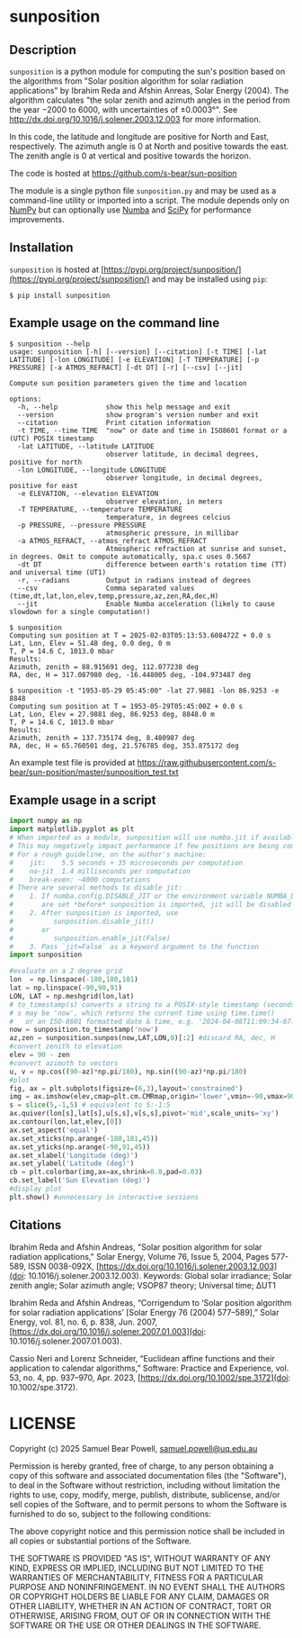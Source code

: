 # sunposition

## Description

`sunposition` is a python module for computing the sun's position based on the algorithms from "Solar position algorithm for solar radiation applications" by Ibrahim Reda and Afshin Anreas, Solar Energy (2004).
The algorithm calculates "the solar zenith and azimuth angles in the period from the year −2000 to 6000, with uncertainties of ±0.0003°".
See http://dx.doi.org/10.1016/j.solener.2003.12.003 for more information.

In this code, the latitude and longitude are positive for North and East, respectively.
The azimuth angle is 0 at North and positive towards the east.
The zenith angle is 0 at vertical and positive towards the horizon.

The code is hosted at https://github.com/s-bear/sun-position

The module is a single python file `sunposition.py` and may be used as a command-line utility or imported into a script.
The module depends only on [NumPy](https://numpy.org) but can optionally use [Numba](https://numba.pydata.org/) and [SciPy](https://scipy.org) for performance improvements.

## Installation

`sunposition` is hosted at [https://pypi.org/project/sunposition/](https://pypi.org/project/sunposition/) and may be installed using `pip`:

```
$ pip install sunposition
```

## Example usage on the command line

```
$ sunposition --help
usage: sunposition [-h] [--version] [--citation] [-t TIME] [-lat LATITUDE] [-lon LONGITUDE] [-e ELEVATION] [-T TEMPERATURE] [-p PRESSURE] [-a ATMOS_REFRACT] [-dt DT] [-r] [--csv] [--jit]

Compute sun position parameters given the time and location

options:
  -h, --help            show this help message and exit
  --version             show program's version number and exit
  --citation            Print citation information
  -t TIME, --time TIME  "now" or date and time in ISO8601 format or a (UTC) POSIX timestamp
  -lat LATITUDE, --latitude LATITUDE
                        observer latitude, in decimal degrees, positive for north
  -lon LONGITUDE, --longitude LONGITUDE
                        observer longitude, in decimal degrees, positive for east
  -e ELEVATION, --elevation ELEVATION
                        observer elevation, in meters
  -T TEMPERATURE, --temperature TEMPERATURE
                        temperature, in degrees celcius
  -p PRESSURE, --pressure PRESSURE
                        atmospheric pressure, in millibar
  -a ATMOS_REFRACT, --atmos_refract ATMOS_REFRACT
                        Atmospheric refraction at sunrise and sunset, in degrees. Omit to compute automatically, spa.c uses 0.5667
  -dt DT                difference between earth's rotation time (TT) and universal time (UT1)
  -r, --radians         Output in radians instead of degrees
  --csv                 Comma separated values (time,dt,lat,lon,elev,temp,pressure,az,zen,RA,dec,H)
  --jit                 Enable Numba acceleration (likely to cause slowdown for a single computation!)

$ sunposition
Computing sun position at T = 2025-02-03T05:13:53.608472Z + 0.0 s
Lat, Lon, Elev = 51.48 deg, 0.0 deg, 0 m
T, P = 14.6 C, 1013.0 mbar
Results:
Azimuth, zenith = 88.915691 deg, 112.077238 deg
RA, dec, H = 317.087980 deg, -16.448005 deg, -104.973487 deg

$ sunposition -t "1953-05-29 05:45:00" -lat 27.9881 -lon 86.9253 -e 8848
Computing sun position at T = 1953-05-29T05:45:00Z + 0.0 s
Lat, Lon, Elev = 27.9881 deg, 86.9253 deg, 8848.0 m
T, P = 14.6 C, 1013.0 mbar
Results:
Azimuth, zenith = 137.735174 deg, 8.480987 deg
RA, dec, H = 65.760501 deg, 21.576785 deg, 353.875172 deg
```

An example test file is provided at https://raw.githubusercontent.com/s-bear/sun-position/master/sunposition_test.txt

## Example usage in a script

```python
import numpy as np
import matplotlib.pyplot as plt
# When imported as a module, sunposition will use numba.jit if available
# This may negatively impact performance if few positions are being computed
# For a rough guideline, on the author's machine:
#    jit:    5.5 seconds + 35 microseconds per computation
#    no-jit  1.4 milliseconds per computation
#    break-even: ~4000 computations
# There are several methods to disable jit:
#    1. If numba.config.DISABLE_JIT or the environment variable NUMBA_DISABLE_JIT
#       are set *before* sunposition is imported, jit will be disabled by default.
#    2. After sunposition is imported, use
#          sunposition.disable_jit()
#       or
#          sunposition.enable_jit(False)
#    3. Pass `jit=False` as a keyword argument to the function
import sunposition

#evaluate on a 2 degree grid
lon  = np.linspace(-180,180,181)
lat = np.linspace(-90,90,91)
LON, LAT = np.meshgrid(lon,lat)
# to_timestamp(s) converts a string to a POSIX-style timestamp (seconds since epoch)
# s may be 'now', which returns the current time using time.time()
#   or an ISO-8601 formatted date & time, e.g. '2024-04-08T11:09:34-07:00' 
now = sunposition.to_timestamp('now')
az,zen = sunposition.sunpos(now,LAT,LON,0)[:2] #discard RA, dec, H
#convert zenith to elevation
elev = 90 - zen
#convert azimuth to vectors
u, v = np.cos((90-az)*np.pi/180), np.sin((90-az)*np.pi/180)
#plot
fig, ax = plt.subplots(figsize=(6,3),layout='constrained')
img = ax.imshow(elev,cmap=plt.cm.CMRmap,origin='lower',vmin=-90,vmax=90,extent=(-181,181,-91,91))
s = slice(5,-1,5) # equivalent to 5:-1:5
ax.quiver(lon[s],lat[s],u[s,s],v[s,s],pivot='mid',scale_units='xy')
ax.contour(lon,lat,elev,[0])
ax.set_aspect('equal')
ax.set_xticks(np.arange(-180,181,45))
ax.set_yticks(np.arange(-90,91,45))
ax.set_xlabel('Longitude (deg)')
ax.set_ylabel('Latitude (deg)')
cb = plt.colorbar(img,ax=ax,shrink=0.8,pad=0.03)
cb.set_label('Sun Elevation (deg)')
#display plot
plt.show() #unnecessary in interactive sessions

```

## Citations
Ibrahim Reda and Afshin Andreas, "Solar position algorithm for solar radiation applications," Solar Energy, Volume 76, Issue 5, 2004, Pages 577-589, ISSN 0038-092X, [https://dx.doi.org/10.1016/j.solener.2003.12.003](doi: 10.1016/j.solener.2003.12.003).
Keywords: Global solar irradiance; Solar zenith angle; Solar azimuth angle; VSOP87 theory; Universal time; ΔUT1

Ibrahim Reda and Afshin Andreas, “Corrigendum to ‘Solar position algorithm for solar radiation applications’ [Solar Energy 76 (2004) 577–589],” Solar Energy, vol. 81, no. 6, p. 838, Jun. 2007, [https://dx.doi.org/10.1016/j.solener.2007.01.003](doi: 10.1016/j.solener.2007.01.003).

Cassio Neri and Lorenz Schneider, “Euclidean affine functions and their application to calendar algorithms,” Software: Practice and Experience, vol. 53, no. 4, pp. 937–970, Apr. 2023, [https://dx.doi.org/10.1002/spe.3172](doi: 10.1002/spe.3172).

 
# LICENSE

Copyright (c) 2025 Samuel Bear Powell, samuel.powell@uq.edu.au

Permission is hereby granted, free of charge, to any person obtaining a copy
of this software and associated documentation files (the "Software"), to deal
in the Software without restriction, including without limitation the rights
to use, copy, modify, merge, publish, distribute, sublicense, and/or sell
copies of the Software, and to permit persons to whom the Software is
furnished to do so, subject to the following conditions:

The above copyright notice and this permission notice shall be included in all
copies or substantial portions of the Software.

THE SOFTWARE IS PROVIDED "AS IS", WITHOUT WARRANTY OF ANY KIND, EXPRESS OR
IMPLIED, INCLUDING BUT NOT LIMITED TO THE WARRANTIES OF MERCHANTABILITY,
FITNESS FOR A PARTICULAR PURPOSE AND NONINFRINGEMENT. IN NO EVENT SHALL THE
AUTHORS OR COPYRIGHT HOLDERS BE LIABLE FOR ANY CLAIM, DAMAGES OR OTHER
LIABILITY, WHETHER IN AN ACTION OF CONTRACT, TORT OR OTHERWISE, ARISING FROM,
OUT OF OR IN CONNECTION WITH THE SOFTWARE OR THE USE OR OTHER DEALINGS IN THE
SOFTWARE.

